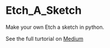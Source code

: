 # Etch_A_Sketch

Make your own Etch a sketch in python.

See the full turtorial on [Medium](https://medium.com/@r.miriuk/drawing-with-python-e9e5df83fac7)
